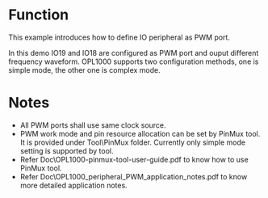 # Function
This example introduces how to define IO peripheral as PWM port.  

In this demo IO19 and IO18 are configured as PWM port and ouput different frequency waveform. 
OPL1000 supports two configuration methods, one is simple mode, the other one is complex mode.  

# Notes
- All PWM ports shall use same clock source. 
- PWM work mode and pin resource allocation can be set by PinMux tool. It is provided under Tool\PinMux folder. Currently only simple mode setting is supported by tool. 
- Refer Doc\OPL1000-pinmux-tool-user-guide.pdf to know how to use PinMux tool. 
- Refer Doc\OPL1000_peripheral_PWM_application_notes.pdf to know more detailed application notes. 